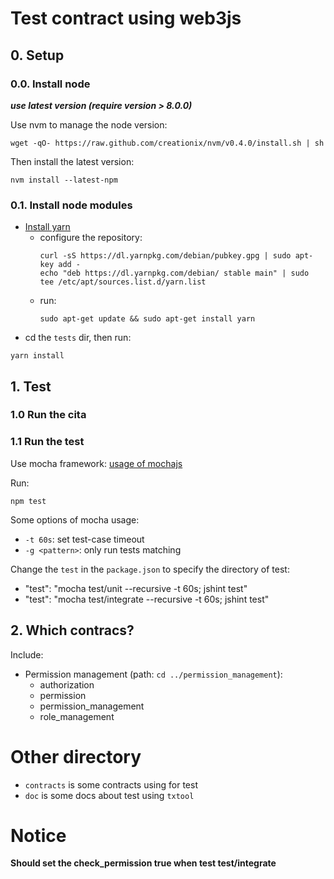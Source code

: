 # Test contract using web3js

## 0. Setup

### 0.0. Install node

***use latest version (require version > 8.0.0)***

Use nvm to manage the node version:

```
wget -qO- https://raw.github.com/creationix/nvm/v0.4.0/install.sh | sh
```
Then install the latest version:

```
nvm install --latest-npm
```

### 0.1. Install node modules

* [Install yarn](https://yarnpkg.com/lang/en/docs/install/)
    - configure the repository:
        ```
        curl -sS https://dl.yarnpkg.com/debian/pubkey.gpg | sudo apt-key add -
        echo "deb https://dl.yarnpkg.com/debian/ stable main" | sudo tee /etc/apt/sources.list.d/yarn.list
        ```
    - run:
        ```
        sudo apt-get update && sudo apt-get install yarn
        ```
* cd the `tests` dir, then run:

```
yarn install
```

## 1. Test

### 1.0 Run the cita

### 1.1 Run the test

Use mocha framework:
[usage of mochajs](https://mochajs.org/#usage)

Run:

```
npm test
```

Some options of mocha usage: 

* `-t 60s`: set test-case timeout
* `-g <pattern>`: only run tests matching <pattern>

Change the `test` in the `package.json` to specify the directory of test:

* "test": "mocha test/unit --recursive -t 60s; jshint test"
* "test": "mocha test/integrate --recursive -t 60s; jshint test"

## 2. Which contracs?

Include:

* Permission management (path: `cd ../permission_management`):
    - authorization
    - permission
    - permission_management
    - role_management

# Other directory

* `contracts` is some contracts using for test
* `doc` is some docs about test using `txtool`

# Notice

**Should set the check_permission true when test test/integrate**
